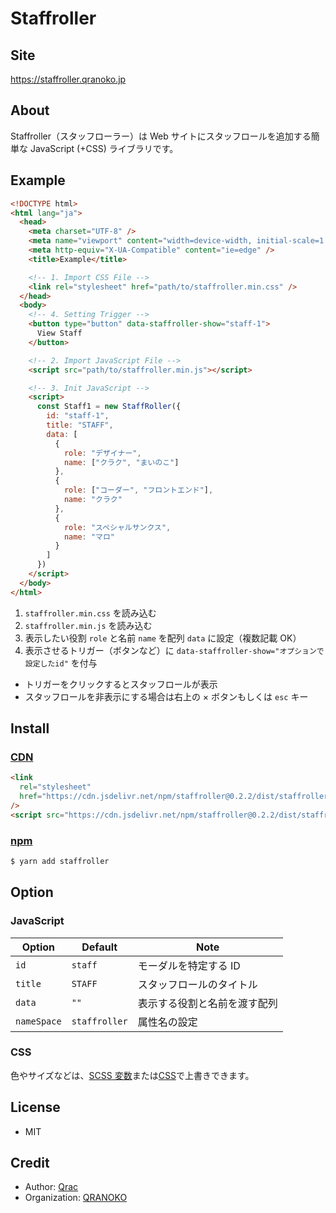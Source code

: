 # Staffroller

## Site

https://staffroller.qranoko.jp

## About

Staffroller（スタッフローラー）は Web サイトにスタッフロールを追加する簡単な JavaScript (+CSS) ライブラリです。

## Example

```html
<!DOCTYPE html>
<html lang="ja">
  <head>
    <meta charset="UTF-8" />
    <meta name="viewport" content="width=device-width, initial-scale=1.0" />
    <meta http-equiv="X-UA-Compatible" content="ie=edge" />
    <title>Example</title>

    <!-- 1. Import CSS File -->
    <link rel="stylesheet" href="path/to/staffroller.min.css" />
  </head>
  <body>
    <!-- 4. Setting Trigger -->
    <button type="button" data-staffroller-show="staff-1">
      View Staff
    </button>

    <!-- 2. Import JavaScript File -->
    <script src="path/to/staffroller.min.js"></script>

    <!-- 3. Init JavaScript -->
    <script>
      const Staff1 = new StaffRoller({
        id: "staff-1",
        title: "STAFF",
        data: [
          {
            role: "デザイナー",
            name: ["クラク", "まいのこ"]
          },
          {
            role: ["コーダー", "フロントエンド"],
            name: "クラク"
          },
          {
            role: "スペシャルサンクス",
            name: "マロ"
          }
        ]
      })
    </script>
  </body>
</html>
```

1. `staffroller.min.css` を読み込む
2. `staffroller.min.js` を読み込む
3. 表示したい役割 `role` と名前 `name` を配列 `data` に設定（複数記載 OK）
4. 表示させるトリガー（ボタンなど）に `data-staffroller-show="オプションで設定したid"` を付与

- トリガーをクリックするとスタッフロールが表示
- スタッフロールを非表示にする場合は右上の × ボタンもしくは `esc` キー

## Install

### [CDN](https://www.jsdelivr.com/package/npm/staffroller)

```html
<link
  rel="stylesheet"
  href="https://cdn.jsdelivr.net/npm/staffroller@0.2.2/dist/staffroller.min.css"
/>
<script src="https://cdn.jsdelivr.net/npm/staffroller@0.2.2/dist/staffroller.min.js"></script>
```

### [npm](https://www.npmjs.com/package/staffroller)

```bash
$ yarn add staffroller
```

## Option

### JavaScript

| Option      | Default       | Note                         |
| ----------- | ------------- | ---------------------------- |
| `id`        | `staff`       | モーダルを特定する ID        |
| `title`     | `STAFF`       | スタッフロールのタイトル     |
| `data`      | `""`          | 表示する役割と名前を渡す配列 |
| `nameSpace` | `staffroller` | 属性名の設定                 |

### CSS

色やサイズなどは、[SCSS 変数](https://github.com/qrac/staffroller/blob/master/src/index.scss)または[CSS](https://github.com/qrac/staffroller/blob/master/dist/staffroller.css)で上書きできます。

## License

- MIT

## Credit

- Author: [Qrac](https://qrac.jp)
- Organization: [QRANOKO](https://qranoko.jp)
